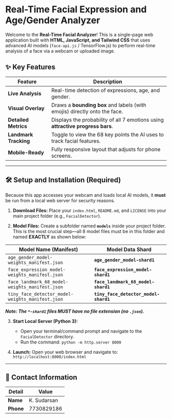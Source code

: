 # Real-Time Facial Expression and Age/Gender Analyzer

Welcome to the **Real-Time Facial Analyzer**! This is a single-page web application built with **HTML, JavaScript, and Tailwind CSS** that uses advanced AI models (`face-api.js` / TensorFlow.js) to perform real-time analysis of a face via a webcam or uploaded image.

## ✨ Key Features

| Feature | Description | 
 | ----- | ----- | 
| **Live Analysis** | Real-time detection of expressions, age, and gender. | 
| **Visual Overlay** | Draws a **bounding box** and labels (with emojis) directly onto the face. | 
| **Detailed Metrics** | Displays the probability of all 7 emotions using **attractive progress bars**. | 
| **Landmark Tracking** | Toggle to view the 68 key points the AI uses to track facial features. | 
| **Mobile-Ready** | Fully responsive layout that adjusts for phone screens. | 

---

## 🛠️ Setup and Installation (Required)

Because this app accesses your webcam and loads local AI models, it **must** be run from a local web server for security reasons.

1.  **Download Files:** Place your `index.html`, `README.md`, and `LICENSE` into your main project folder (e.g., `FacialDetector`).

2.  **Model Files:** Create a subfolder named **`models`** inside your project folder. This is the most crucial step—all 8 model files must be in this folder and named **EXACTLY** as shown below:

| Model Name (Manifest) | Model Data Shard | 
 | ----- | ----- | 
| `age_gender_model-weights_manifest.json` | **`age_gender_model-shard1`** | 
| `face_expression_model-weights_manifest.json` | **`face_expression_model-shard1`** | 
| `face_landmark_68_model-weights_manifest.json` | **`face_landmark_68_model-shard1`** | 
| `tiny_face_detector_model-weights_manifest.json` | **`tiny_face_detector_model-shard1`** | 

***Note: The `*-shard1` files MUST have no file extension (no `.json`).***

3.  **Start Local Server (Python 3):**
    * Open your terminal/command prompt and navigate to the `FacialDetector` directory.
    * Run the command: `python -m http.server 8000`

4.  **Launch:** Open your web browser and navigate to: `http://localhost:8000/index.html`

---

## 👤 Contact Information

| Detail | Value | 
 | ----- | ----- | 
| **Name** | K. Sudarsan | 
| **Phone** | 7730829186 | 